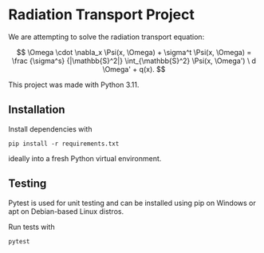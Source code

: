 # Radiation Transport Project

We are attempting to solve the radiation transport equation:

$$
\Omega \cdot \nabla_x \Psi(x, \Omega) + \sigma^t \Psi(x, \Omega) = \frac {\sigma^s} {|\mathbb{S}^2|} \int_{\mathbb{S}^2} \Psi(x, \Omega') \ d \Omega' + q(x).
$$

This project was made with Python 3.11.

## Installation

Install dependencies with
```
pip install -r requirements.txt
```
ideally into a fresh Python virtual environment.

## Testing

Pytest is used for unit testing and can be installed using pip on Windows or apt on Debian-based Linux distros.

Run tests with
```
pytest
```
